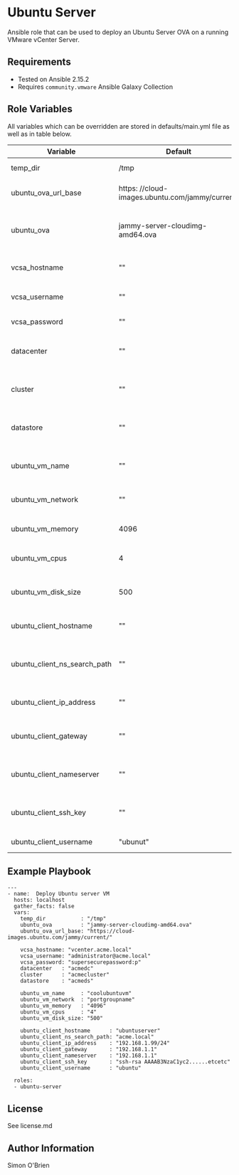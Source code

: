 Ubuntu Server
=========

Ansible role that can be used to deploy an Ubuntu Server OVA on a running VMware vCenter Server.

Requirements
------------

- Tested on Ansible 2.15.2
- Requires `community.vmware` Ansible Galaxy Collection

Role Variables
--------------

All variables which can be overridden are stored in defaults/main.yml file as well as in table below.

| Variable                      | Default                                          | Description                                                                   |
|-------------------------------|--------------------------------------------------|-------------------------------------------------------------------------------|
| temp_dir                      | /tmp                                             | Temp dir to store Ubuntu OVA                                                  |
| ubuntu_ova_url_base           | https: //cloud-images.ubuntu.com/jammy/current/  | Location to download Ubuntu OVA from                                          |
| ubuntu_ova                    | jammy-server-cloudimg-amd64.ova                  | Name of the OVA file to download from the `ubuntu_ova_url_base` location      |
| vcsa_hostname                 | ""                                               | URL or IP address of the vCenter server to deploy the OVA to                  |
| vcsa_username                 | ""                                               | User name to access the vCenter server                                        |
| vcsa_password                 | ""                                               | Password to access the vCenter server                                         |
| datacenter                    | ""                                               | The datacenter to deploy the Ubuntu OVA into in the vCenter Inventory         |
| cluster                       | ""                                               | The cluster to deploy the Ubuntu OVA into in the vCenter Inventory            |
| datastore                     | ""                                               | The datastore to store the Ubuntu OVA into in the vCenter Inventory           |
| ubuntu_vm_name                | ""                                               | The name of the VM as it will appear in the vCenter Inventory                 |
| ubuntu_vm_network             | ""                                               | The port group to attach the Ubuntu VM to                                     |
| ubuntu_vm_memory              | 4096                                             | The amount of memory to assign to the Ubuntu VM                               |
| ubuntu_vm_cpus                | 4                                                | The number of CPU's to assign to the Ubuntu VM                                | 
| ubuntu_vm_disk_size           | 500                                              | The ammount of disk storage to assign to the Ubuntu VM                        |
| ubuntu_client_hostname        | ""                                               | The hostname to set inside the Ubuntu VM                                      |
| ubuntu_client_ns_search_path  | ""                                               | The DNS search path to try when translating a machine name into an IP address |
| ubuntu_client_ip_address      | ""                                               | The static ip address to assign to the Ubuntu VM                              |
| ubuntu_client_gateway         | ""                                               | The gateway ip address of the network the Ubuntu VM is attached to            |
| ubuntu_client_nameserver      | ""                                               | The DNS server that will be used for DNS lookups within the Ubuntu VM         | 
| ubuntu_client_ssh_key         | ""                                               | A public SSH key to assign to the VM to allow for SSH access                  |
| ubuntu_client_username        | "ubunut"                                         | The name of the main user on the VM                                           |

Example Playbook
----------------

```
---
- name:  Deploy Ubuntu server VM
  hosts: localhost
  gather_facts: false
  vars:
    temp_dir           : "/tmp"
    ubuntu_ova         : "jammy-server-cloudimg-amd64.ova"
    ubuntu_ova_url_base: "https://cloud-images.ubuntu.com/jammy/current/"

    vcsa_hostname: "vcenter.acme.local"
    vcsa_username: "administrator@acme.local"
    vcsa_password: "supersecurepassword:p"
    datacenter   : "acmedc"
    cluster      : "acmecluster"
    datastore    : "acmeds"

    ubuntu_vm_name     : "coolubuntuvm"
    ubuntu_vm_network  : "portgroupname"
    ubuntu_vm_memory   : "4096"
    ubuntu_vm_cpus     : "4"
    ubuntu_vm_disk_size: "500"

    ubuntu_client_hostname      : "ubuntuserver"
    ubuntu_client_ns_search_path: "acme.local"
    ubuntu_client_ip_address    : "192.168.1.99/24"
    ubuntu_client_gateway       : "192.168.1.1"
    ubuntu_client_nameserver    : "192.168.1.1"
    ubuntu_client_ssh_key       : "ssh-rsa AAAAB3NzaC1yc2......etcetc" 
    ubuntu_client_username      : "ubuntu" 

  roles:
  - ubuntu-server
```

License
-------

See license.md

Author Information
------------------
Simon O'Brien